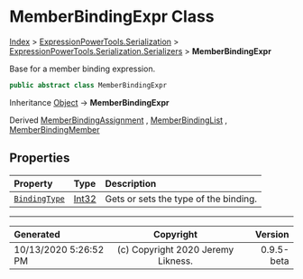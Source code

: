 ﻿# MemberBindingExpr Class

[Index](../index.md) > [ExpressionPowerTools.Serialization](ExpressionPowerTools.Serialization.a.md) > [ExpressionPowerTools.Serialization.Serializers](ExpressionPowerTools.Serialization.Serializers.n.md) > **MemberBindingExpr**

Base for a member binding expression.

```csharp
public abstract class MemberBindingExpr
```

Inheritance [Object](https://docs.microsoft.com/dotnet/api/system.object) → **MemberBindingExpr**

Derived  [MemberBindingAssignment](ExpressionPowerTools.Serialization.Serializers.MemberBindingAssignment.cs.md) ,  [MemberBindingList](ExpressionPowerTools.Serialization.Serializers.MemberBindingList.cs.md) ,  [MemberBindingMember](ExpressionPowerTools.Serialization.Serializers.MemberBindingMember.cs.md) 

## Properties

| Property | Type | Description |
| :-- | :-- | :-- |
| [`BindingType`](ExpressionPowerTools.Serialization.Serializers.MemberBindingExpr.BindingType.prop.md) | [Int32](https://docs.microsoft.com/dotnet/api/system.int32) | Gets or sets the type of the binding. |


---

| Generated | Copyright | Version |
| :-- | :-: | --: |
| 10/13/2020 5:26:52 PM | (c) Copyright 2020 Jeremy Likness. | 0.9.5-beta |
